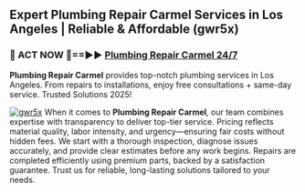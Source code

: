## Expert Plumbing Repair Carmel Services in Los Angeles | Reliable & Affordable (gwr5x)  

<h3>🚿 ACT NOW 🌟==►► <a href="https://tinyurl.com/2ne6vx2x" rel="nofollow">Plumbing Repair Carmel 24/7</a></h3>

**Plumbing Repair Carmel** provides top-notch plumbing services in Los Angeles. From repairs to installations, enjoy free consultations + same-day service. Trusted Solutions 2025!

[![gwr5x](https://i.imgur.com/4PFF4AK.jpeg)](https://tinyurl.com/2ne6vx2x)
When it comes to **Plumbing Repair Carmel**, our team combines expertise with transparency to deliver top-tier service. Pricing reflects material quality, labor intensity, and urgency—ensuring fair costs without hidden fees. We start with a thorough inspection, diagnose issues accurately, and provide clear estimates before any work begins. Repairs are completed efficiently using premium parts, backed by a satisfaction guarantee. Trust us for reliable, long-lasting solutions tailored to your needs.